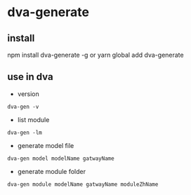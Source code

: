 # dva-generate
## install
npm install dva-generate -g
or
yarn global add dva-generate
## use in dva
- version
```
dva-gen -v
```
- list module
```
dva-gen -lm
```
- generate model file
```
dva-gen model modelName gatwayName
```
- generate module folder
```
dva-gen module modelName gatwayName moduleZhName
```
